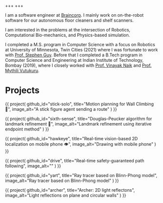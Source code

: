 +++
+++

I am a software engineer at [Braincorp](https://braincorp.com/). I mainly work on on-the-robot software for our autonomous floor cleaners and shelf scanners.

I am interested in the problems at the intersection of Robotics, Computational Bio-mechanics, and Physics-based simulation.

I completed a M.S. program in Computer Science with a focus on Robotics at University of Minnesota, Twin Cities (2021) where I was fortunate to work with [Prof. Stephen Guy](https://www-users.cse.umn.edu/~sjguy/). Before that I completed a B.Tech program in Computer Science and Engineering at Indian Institute of Technology, Bombay (2019), where I closely worked with [Prof. Vinayak Naik](https://www.vinayaknaik.info/) and [Prof. Mythili Vutukuru](https://www.cse.iitb.ac.in/~mythili/).

# Projects

{{ project(
    github_id="stick-solo",
    title="Motion planning for Wall Climbing 🧗",
    image_alt="A stick figure agent sending a route"
) }}

{{ project(
    github_id="sixth-sense",
    title="Douglas–Peucker algorithm for landmark refinement 🚏",
    image_alt="Landmark refinement using iterative endpoint method"
) }}

{{ project(
    github_id="hawkeye",
    title="Real-time vision-based 2D localization on mobile phone 👁️",
    image_alt="Drawing with mobile phone"
) }}

{{ project(
    github_id="drive",
    title="Real-time safety-guaranteed path following",
    image_alt=""
) }}

{{ project(
    github_id="yart",
    title="Ray tracer based on Blinn-Phong model",
    image_alt="Ray tracer based on Blinn-Phong model"
) }}

{{ project(
    github_id="archer",
    title="Archer: 2D light reflectons",
    image_alt="Light reflections on plane and circular walls"
) }}
